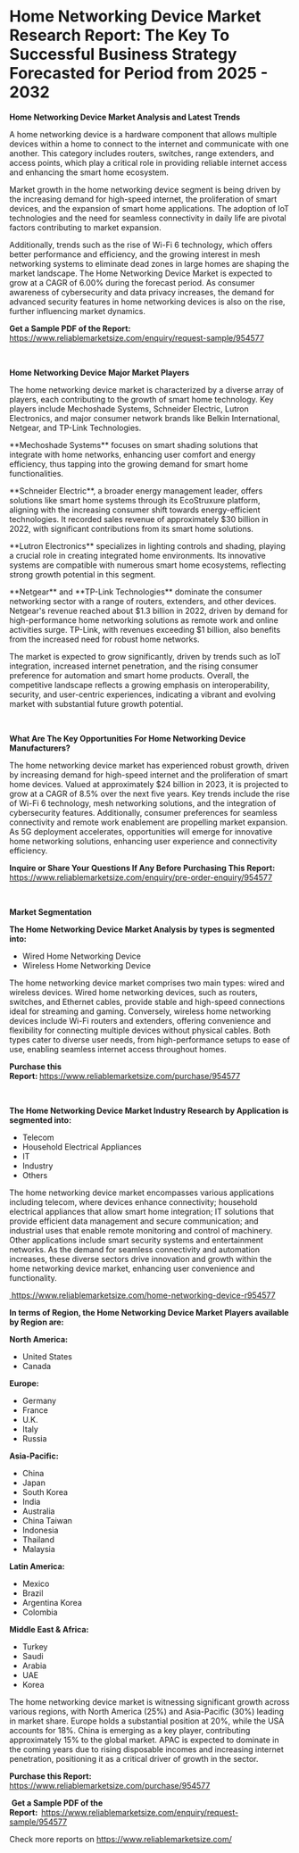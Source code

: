 <p><h1>Home Networking Device Market Research Report: The Key To Successful Business Strategy Forecasted for Period from 2025 - 2032</h1></p><p><strong>Home Networking Device Market Analysis and Latest Trends</strong></p>
<p><p>A home networking device is a hardware component that allows multiple devices within a home to connect to the internet and communicate with one another. This category includes routers, switches, range extenders, and access points, which play a critical role in providing reliable internet access and enhancing the smart home ecosystem. </p><p>Market growth in the home networking device segment is being driven by the increasing demand for high-speed internet, the proliferation of smart devices, and the expansion of smart home applications. The adoption of IoT technologies and the need for seamless connectivity in daily life are pivotal factors contributing to market expansion. </p><p>Additionally, trends such as the rise of Wi-Fi 6 technology, which offers better performance and efficiency, and the growing interest in mesh networking systems to eliminate dead zones in large homes are shaping the market landscape. The Home Networking Device Market is expected to grow at a CAGR of 6.00% during the forecast period. As consumer awareness of cybersecurity and data privacy increases, the demand for advanced security features in home networking devices is also on the rise, further influencing market dynamics.</p></p>
<p><strong>Get a Sample PDF of the Report:&nbsp;</strong> <a href="https://www.reliablemarketsize.com/enquiry/request-sample/954577?utm_campaign=1879&utm_medium=2&utm_source=Github&utm_content=ia&utm_term=05032025&utm_id=home-networking-device">https://www.reliablemarketsize.com/enquiry/request-sample/954577</a></p>
<p>&nbsp;</p>
<p><strong>Home Networking Device Major Market Players</strong></p>
<p><p>The home networking device market is characterized by a diverse array of players, each contributing to the growth of smart home technology. Key players include Mechoshade Systems, Schneider Electric, Lutron Electronics, and major consumer network brands like Belkin International, Netgear, and TP-Link Technologies.</p><p>**Mechoshade Systems** focuses on smart shading solutions that integrate with home networks, enhancing user comfort and energy efficiency, thus tapping into the growing demand for smart home functionalities.</p><p>**Schneider Electric**, a broader energy management leader, offers solutions like smart home systems through its EcoStruxure platform, aligning with the increasing consumer shift towards energy-efficient technologies. It recorded sales revenue of approximately $30 billion in 2022, with significant contributions from its smart home solutions.</p><p>**Lutron Electronics** specializes in lighting controls and shading, playing a crucial role in creating integrated home environments. Its innovative systems are compatible with numerous smart home ecosystems, reflecting strong growth potential in this segment.</p><p>**Netgear** and **TP-Link Technologies** dominate the consumer networking sector with a range of routers, extenders, and other devices. Netgear's revenue reached about $1.3 billion in 2022, driven by demand for high-performance home networking solutions as remote work and online activities surge. TP-Link, with revenues exceeding $1 billion, also benefits from the increased need for robust home networks.</p><p>The market is expected to grow significantly, driven by trends such as IoT integration, increased internet penetration, and the rising consumer preference for automation and smart home products. Overall, the competitive landscape reflects a growing emphasis on interoperability, security, and user-centric experiences, indicating a vibrant and evolving market with substantial future growth potential.</p></p>
<p>&nbsp;</p>
<p><strong>What Are The Key Opportunities For Home Networking Device Manufacturers?</strong></p>
<p><p>The home networking device market has experienced robust growth, driven by increasing demand for high-speed internet and the proliferation of smart home devices. Valued at approximately $24 billion in 2023, it is projected to grow at a CAGR of 8.5% over the next five years. Key trends include the rise of Wi-Fi 6 technology, mesh networking solutions, and the integration of cybersecurity features. Additionally, consumer preferences for seamless connectivity and remote work enablement are propelling market expansion. As 5G deployment accelerates, opportunities will emerge for innovative home networking solutions, enhancing user experience and connectivity efficiency.</p></p>
<p><strong>Inquire or Share Your Questions If Any Before Purchasing This Report:</strong> <a href="https://www.reliablemarketsize.com/enquiry/pre-order-enquiry/954577?utm_campaign=1879&utm_medium=2&utm_source=Github&utm_content=ia&utm_term=05032025&utm_id=home-networking-device">https://www.reliablemarketsize.com/enquiry/pre-order-enquiry/954577</a></p>
<p>&nbsp;</p>
<p><strong>Market Segmentation</strong></p>
<p><strong>The Home Networking Device Market Analysis by types is segmented into:</strong></p>
<p><ul><li>Wired Home Networking Device</li><li>Wireless Home Networking Device</li></ul></p>
<p><p>The home networking device market comprises two main types: wired and wireless devices. Wired home networking devices, such as routers, switches, and Ethernet cables, provide stable and high-speed connections ideal for streaming and gaming. Conversely, wireless home networking devices include Wi-Fi routers and extenders, offering convenience and flexibility for connecting multiple devices without physical cables. Both types cater to diverse user needs, from high-performance setups to ease of use, enabling seamless internet access throughout homes.</p></p>
<p><strong>Purchase this Report:&nbsp;</strong><a href="https://www.reliablemarketsize.com/purchase/954577?utm_campaign=1879&utm_medium=2&utm_source=Github&utm_content=ia&utm_term=05032025&utm_id=home-networking-device">https://www.reliablemarketsize.com/purchase/954577</a></p>
<p>&nbsp;</p>
<p><strong>The Home Networking Device Market Industry Research by Application is segmented into:</strong></p>
<p><ul><li>Telecom</li><li>Household Electrical Appliances</li><li>IT</li><li>Industry</li><li>Others</li></ul></p>
<p><p>The home networking device market encompasses various applications including telecom, where devices enhance connectivity; household electrical appliances that allow smart home integration; IT solutions that provide efficient data management and secure communication; and industrial uses that enable remote monitoring and control of machinery. Other applications include smart security systems and entertainment networks. As the demand for seamless connectivity and automation increases, these diverse sectors drive innovation and growth within the home networking device market, enhancing user convenience and functionality.</p></p>
<p><a href="https://www.reliablemarketsize.com/home-networking-device-r954577?utm_campaign=1879&utm_medium=2&utm_source=Github&utm_content=ia&utm_term=05032025&utm_id=home-networking-device">&nbsp;https://www.reliablemarketsize.com/home-networking-device-r954577</a></p>
<p><strong>In terms of Region, the Home Networking Device Market Players available by Region are:</strong></p>
<p>
    <p> <strong> North America: </strong>
        <ul>
            <li>United States</li>
            <li>Canada</li>
        </ul>
        </p> 
    <p> <strong> Europe: </strong>
        <ul>
            <li>Germany</li>
            <li>France</li>
            <li>U.K.</li>
            <li>Italy</li>
            <li>Russia</li>
        </ul>
        </p> 
    <p> <strong> Asia-Pacific: </strong>
        <ul>
            <li>China</li>
            <li>Japan</li>
            <li>South Korea</li>
            <li>India</li>
            <li>Australia</li>
            <li>China Taiwan</li>
            <li>Indonesia</li>
            <li>Thailand</li>
            <li>Malaysia</li>
        </ul>
        </p> 
    <p> <strong> Latin America: </strong>
        <ul>
            <li>Mexico</li>
            <li>Brazil</li>
            <li>Argentina Korea</li>
            <li>Colombia</li>
        </ul>
        </p> 
    <p> <strong> Middle East & Africa: </strong>
        <ul>
            <li>Turkey</li>
            <li>Saudi</li>
            <li>Arabia</li>
            <li>UAE</li>
            <li>Korea</li>
        </ul>
    </p>
    </p>
<p><p>The home networking device market is witnessing significant growth across various regions, with North America (25%) and Asia-Pacific (30%) leading in market share. Europe holds a substantial position at 20%, while the USA accounts for 18%. China is emerging as a key player, contributing approximately 15% to the global market. APAC is expected to dominate in the coming years due to rising disposable incomes and increasing internet penetration, positioning it as a critical driver of growth in the sector.</p></p>
<p><strong>Purchase this Report: </strong><a href="https://www.reliablemarketsize.com/purchase/954577?utm_campaign=1879&utm_medium=2&utm_source=Github&utm_content=ia&utm_term=05032025&utm_id=home-networking-device">https://www.reliablemarketsize.com/purchase/954577</a></p>
<p>&nbsp;<strong>Get a Sample PDF of the Report:&nbsp;&nbsp;</strong><a href="https://www.reliablemarketsize.com/enquiry/request-sample/954577?utm_campaign=1879&utm_medium=2&utm_source=Github&utm_content=ia&utm_term=05032025&utm_id=home-networking-device">https://www.reliablemarketsize.com/enquiry/request-sample/954577</a></p>
<p><strong></strong></p>
<p>Check more reports on <a href="https://www.reliablemarketsize.com/?utm_campaign=1879&utm_medium=2&utm_source=Github&utm_content=ia&utm_term=05032025&utm_id=home-networking-device">https://www.reliablemarketsize.com/</a></p>